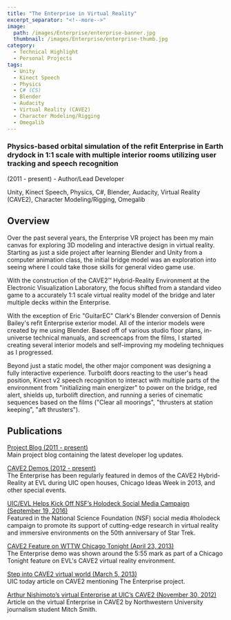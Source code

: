 ```yaml
---
title: "The Enterprise in Virtual Reality"
excerpt_separator: "<!--more-->"
image:
  path: /images/Enterprise/enterprise-banner.jpg
  thumbnail: /images/Enterprise/enterprise-thumb.jpg
category:
  - Technical Highlight
  - Personal Projects
tags:
  - Unity
  - Kinect Speech
  - Physics
  - C# (CS)
  - Blender
  - Audacity
  - Virtual Reality (CAVE2)
  - Character Modeling/Rigging
  - Omegalib
---
```

### Physics-based orbital simulation of the refit Enterprise in Earth drydock in 1:1 scale with multiple interior rooms utilizing user tracking and speech recognition

(2011 - present) - Author/Lead Developer

Unity, Kinect Speech, Physics, C#, Blender, Audacity, Virtual Reality (CAVE2), Character Modeling/Rigging, Omegalib

<!--more--> 

## Overview
Over the past several years, the Enterprise VR project has been my main canvas for exploring 3D modeling and interactive design in virtual reality. Starting as just a side project after learning Blender and Unity from a computer animation class, the initial bridge model was an exploration into seeing where I could take those skills for general video game use.


With the construction of the CAVE2™ Hybrid-Reality Environment at the Electronic Visualization Laboratory, the focus shifted from a standard video game to a accurately 1:1 scale virtual reality model of the bridge and later multiple decks within the Enterprise.


With the exception of  Eric "GuitarEC" Clark's Blender conversion of Dennis Bailey's refit Enterprise exterior model. All of the interior models were created by me using Blender. Based off of various studio floor plans, in-universe technical manuals, and screencaps from the films, I started creating several interior models and self-improving my modeling techniques as I progressed.


Beyond just a static model, the other major component was designing a fully interactive experience. Turbolift doors reacting to the user's head position, Kinect v2 speech recognition to interact with multiple parts of the environment from "initializing main energizer" to power on the bridge, red alert, shields up, turbolift direction, and running a series of cinematic sequences based on the films ("Clear all moorings", "thrusters at station keeping", "aft thrusters").
 
## Publications
[Project Blog (2011 - present)](https://enterprisevr.blogspot.com/)  
Main project blog containing the latest developer log updates.


[CAVE2 Demos (2012 - present)](https://www.evl.uic.edu/entry.php?id=2028)  
The Enterprise has been regularly featured in demos of the CAVE2 Hybrid-Reality at EVL during UIC open houses, Chicago Ideas Week in 2013, and other special events.
 
[UIC/EVL Helps Kick Off NSF’s Holodeck Social Media Campaign (September 19, 2016)](https://www.evl.uic.edu/entry.php?id=2245)  
Featured in the National Science Foundation (NSF) social media #holodeck campaign to promote its support of cutting-edge research in virtual reality and immersive environments on the 50th anniversary of Star Trek.
 
[CAVE2 Feature on WTTW Chicago Tonight (April 23, 2013)](https://news.wttw.com/2013/04/23/cave2)  
The Enterprise demo was shown around the 5:55 mark as part of a Chicago Tonight feature on EVL's CAVE2 virtual reality environment.
 
[Step into CAVE2 virtual world (March 5, 2013)](https://today.uic.edu/step-into-a-virtual-world)  
UIC today article on CAVE2 mentioning The Enterprise project.
 
[Arthur Nishimoto’s virtual Enterprise at UIC’s CAVE2 (November 30, 2012)](https://ispr.info/2012/11/30/arthur-nishimotos-virtual-enterprise-at-uics-cave2/)  
Article on the virtual Enterprise in CAVE2 by Northwestern University journalism student Mitch Smith.

